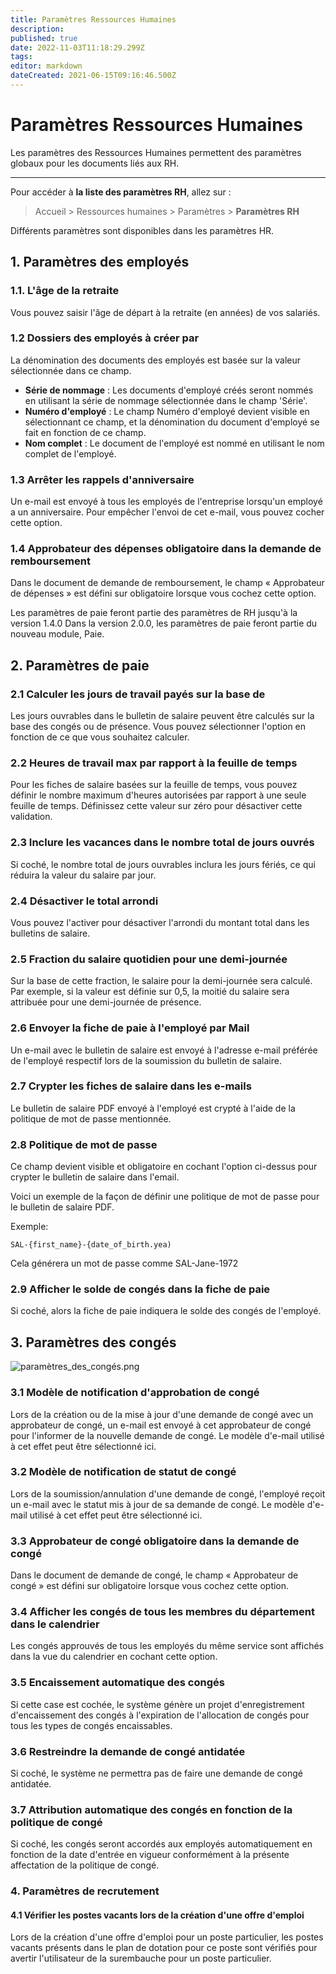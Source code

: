 ```yaml
---
title: Paramètres Ressources Humaines
description: 
published: true
date: 2022-11-03T11:18:29.299Z
tags: 
editor: markdown
dateCreated: 2021-06-15T09:16:46.500Z
---
```


# Paramètres Ressources Humaines

Les paramètres des Ressources Humaines permettent des paramètres globaux pour les documents liés aux RH.

---

Pour accéder à **la liste des paramètres RH**, allez sur :

> Accueil > Ressources humaines > Paramètres > **Paramètres RH**

Différents paramètres sont disponibles dans les paramètres HR.

## 1. Paramètres des employés

### 1.1. L'âge de la retraite

Vous pouvez saisir l'âge de départ à la retraite (en années) de vos salariés.

### 1.2 Dossiers des employés à créer par

La dénomination des documents des employés est basée sur la valeur sélectionnée dans ce champ.

- **Série de nommage** : Les documents d'employé créés seront nommés en utilisant la série de nommage sélectionnée dans le champ 'Série'.
- **Numéro d'employé** : Le champ Numéro d'employé devient visible en sélectionnant ce champ, et la dénomination du document d'employé se fait en fonction de ce champ.
- **Nom complet** : Le document de l'employé est nommé en utilisant le nom complet de l'employé.

### 1.3 Arrêter les rappels d'anniversaire

Un e-mail est envoyé à tous les employés de l'entreprise lorsqu'un employé a un anniversaire. Pour empêcher l'envoi de cet e-mail, vous pouvez cocher cette option.

### 1.4 Approbateur des dépenses obligatoire dans la demande de remboursement

Dans le document de demande de remboursement, le champ « Approbateur de dépenses » est défini sur obligatoire lorsque vous cochez cette option.

Les paramètres de paie feront partie des paramètres de RH jusqu'à la version 1.4.0 Dans la version 2.0.0, les paramètres de paie feront partie du nouveau module, Paie.

## 2. Paramètres de paie 

### 2.1 Calculer les jours de travail payés sur la base de

Les jours ouvrables dans le bulletin de salaire peuvent être calculés sur la base des congés ou de présence. Vous pouvez sélectionner l'option en fonction de ce que vous souhaitez calculer.

### 2.2 Heures de travail max par rapport à la feuille de temps

Pour les fiches de salaire basées sur la feuille de temps, vous pouvez définir le nombre maximum d'heures autorisées par rapport à une seule feuille de temps. Définissez cette valeur sur zéro pour désactiver cette validation.

### 2.3 Inclure les vacances dans le nombre total de jours ouvrés

Si coché, le nombre total de jours ouvrables inclura les jours fériés, ce qui réduira la valeur du salaire par jour.

### 2.4 Désactiver le total arrondi

Vous pouvez l'activer pour désactiver l'arrondi du montant total dans les bulletins de salaire.

### 2.5 Fraction du salaire quotidien pour une demi-journée

Sur la base de cette fraction, le salaire pour la demi-journée sera calculé. Par exemple, si la valeur est définie sur 0,5, la moitié du salaire sera attribuée pour une demi-journée de présence.

### 2.6 Envoyer la fiche de paie à l'employé par Mail

Un e-mail avec le bulletin de salaire est envoyé à l'adresse e-mail préférée de l'employé respectif lors de la soumission du bulletin de salaire.

### 2.7 Crypter les fiches de salaire dans les e-mails

Le bulletin de salaire PDF envoyé à l'employé est crypté à l'aide de la politique de mot de passe mentionnée.

### 2.8 Politique de mot de passe

Ce champ devient visible et obligatoire en cochant l'option ci-dessus pour crypter le bulletin de salaire dans l'email.

Voici un exemple de la façon de définir une politique de mot de passe pour le bulletin de salaire PDF.

Exemple:

````
SAL-{first_name}-{date_of_birth.yea)
`````
Cela générera un mot de passe comme SAL-Jane-1972

### 2.9 Afficher le solde de congés dans la fiche de paie

Si coché, alors la fiche de paie indiquera le solde des congés de l'employé.

## 3. Paramètres des congés

![paramètres_des_congés.png](/content/rh/hr-settings/paramètres_des_congés.png)

### 3.1 Modèle de notification d'approbation de congé

Lors de la création ou de la mise à jour d'une demande de congé avec un approbateur de congé, un e-mail est envoyé à cet approbateur de congé pour l'informer de la nouvelle demande de congé. Le modèle d'e-mail utilisé à cet effet peut être sélectionné ici.

### 3.2 Modèle de notification de statut de congé

Lors de la soumission/annulation d'une demande de congé, l'employé reçoit un e-mail avec le statut mis à jour de sa demande de congé. Le modèle d'e-mail utilisé à cet effet peut être sélectionné ici.

### 3.3 Approbateur de congé obligatoire dans la demande de congé

Dans le document de demande de congé, le champ « Approbateur de congé » est défini sur obligatoire lorsque vous cochez cette option.

### 3.4 Afficher les congés de tous les membres du département dans le calendrier 
Les congés approuvés de tous les employés du même service sont affichés dans la vue du calendrier en cochant cette option.

### 3.5 Encaissement automatique des congés 
Si cette case est cochée, le système génère un projet d'enregistrement d'encaissement des congés à l'expiration de l'allocation de congés pour tous les types de congés encaissables.

### 3.6 Restreindre la demande de congé antidatée

Si coché, le système ne permettra pas de faire une demande de congé antidatée.

### 3.7 Attribution automatique des congés en fonction de la politique de congé

Si coché, les congés seront accordés aux employés automatiquement en fonction de la date d'entrée en vigueur conformément à la présente affectation de la politique de congé.

### 4. Paramètres de recrutement

#### 4.1 Vérifier les postes vacants lors de la création d'une offre d'emploi

Lors de la création d'une offre d'emploi pour un poste particulier, les postes vacants présents dans le plan de dotation pour ce poste sont vérifiés pour avertir l'utilisateur de la surembauche pour un poste particulier.
